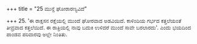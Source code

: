 +++
title = "25 ಮುನ್ದೆ ಘೋರಾರಣ್ಯವಿದೆ"

+++
25. 'ಈ ರಾಕ್ಷಸನ ರಕ್ಷೆಯಲ್ಲಿ ಮುಂದೆ ಘೋರವಾದ ಅಡವಿಯಿದೆ. ಕಾಳಿಂದಿಯ ಗರ್ಭದ ಕತ್ತಲೆಯಂತೆ ತೀವ್ರವಾದ ಕತ್ತಲೆಯಿದೆ. ಈ ರಾತ್ರಿಯಲ್ಲಿ ನಾವು ಬದುಕಿ ಉಳಿದರೆ ಮುಂದೆ ಸಾವೇ ಬರಲಾರದು'. ಎಂದು ಭಯದಿಂದ ಪಾಂಡವ ಪರಿವಾರವು ಅಲ್ಲೇ ನಿಂತಿತು.